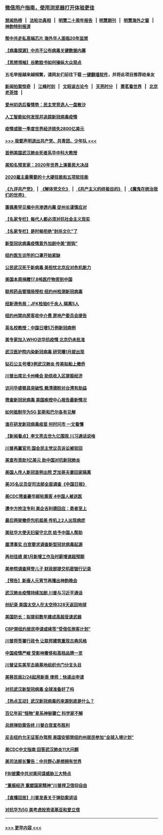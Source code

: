 ### [微信用户指南，使用浏览器打开体验更佳](https://github.com/gfw-breaker/banned-news1/blob/master/indexes/wechat-guide.md?t=0)
#### [禁闻热榜](热点新闻.md?t=0)  &nbsp;&nbsp;|&nbsp;&nbsp; [法轮功真相](https://github.com/gfw-breaker/truth/blob/master/README.md?t=0) &nbsp;&nbsp;|&nbsp;&nbsp; [明慧二十周年报告](https://github.com/gfw-breaker/mh-reports/blob/master/README.md?t=0) &nbsp;&nbsp;|&nbsp;&nbsp;[明慧期刊](https://github.com/gfw-breaker/mh-qikan) &nbsp;&nbsp;|&nbsp;&nbsp; [明慧海外之窗](https://github.com/gfw-breaker/mh-news/blob/master/README.md?t=0) &nbsp;&nbsp;|&nbsp;&nbsp; [神韵特别报道](https://github.com/gfw-breaker/mh-news/blob/master/shenyun.md?t=0)
#### [帮中共走私高端芯片 海外华人面临20年监禁](../pages/nsc412/n11855016.md?t=02101233) 
#### [【病毒探源】中共不公布病毒关键数据内幕](../pages/nsc412/n11856584.md?t=02101233) 
#### [【思想领袖】谷歌脸书如何操纵大众观点](../pages/nsc412/n11680874.md?t=02101233) 
#### 五毛举报越来越频繁，请网友们前往下载 [一键翻墙软件](https://github.com/gfw-breaker/ssr-accounts)，并将此项目推荐给亲友
#### [新闻拍案惊奇](https://github.com/gfw-breaker/banned-news1/blob/master/pages/link4.md) &nbsp;&nbsp;|&nbsp;&nbsp; [江峰时刻](https://github.com/gfw-breaker/banned-news1/blob/master/pages/link4.md) &nbsp;&nbsp;|&nbsp;&nbsp; [文昭谈古论今](https://github.com/gfw-breaker/banned-news1/blob/master/pages/link4.md) &nbsp;&nbsp;|&nbsp;&nbsp; [天亮时分](https://github.com/gfw-breaker/banned-news1/blob/master/pages/link4.md) &nbsp;&nbsp;|&nbsp;&nbsp; [萧茗看世界](https://github.com/gfw-breaker/banned-news1/blob/master/pages/link4.md) &nbsp;&nbsp;|&nbsp;&nbsp; [北京老茶馆](https://github.com/gfw-breaker/banned-news1/blob/master/pages/link4.md) &nbsp;&nbsp;|&nbsp;&nbsp; 
#### [爱州初选后看情势：民主党竞选人一盘散沙](../pages/nsc412/n11856557.md?t=02101233) 
#### [人工智能如何发现并追踪新冠病毒疫情](../pages/nsc412/n11856398.md?t=02101233) 
#### [疫情或致一季度世界经济损失2800亿美元](../pages/nsc412/n11855639.md?t=02101233) 
#### [>>> 我要声明退出共产党、共青团、少年队 <<<](https://github.com/begood0513/goodnews/blob/master/quit/letter.md) 
#### [首例美国武汉肺炎死者系华中科大教授](../pages/nsc412/n11855500.md?t=02101233) 
#### [美知名预言家：2020年世界上演善恶大决战](../pages/nsc412/n11855418.md?t=02101233) 
#### [2020雇主最需要的十大硬技能和五项软技能](../pages/nsc412/n11850953.md?t=02101233) 
#### [《九评共产党》](https://github.com/begood0513/9ping.md/blob/master/README.md) &nbsp;|&nbsp; [《解体党文化》](../../../../jtdwh.md/blob/master/README.md)  &nbsp;|&nbsp; [《共产主义的终极目的》](../../../../gczydzjmd.md/blob/master/README.md) &nbsp;|&nbsp; [《魔鬼在统治我们的世界》](../../../../mgztzwmdsj.md/blob/master/README.md) 
#### [蓬佩奥罕见揭中共渗透内幕 促州长谨慎应对](../pages/nsc412/n11854685.md?t=02101233) 
#### [【名家专栏】每代人都必须对抗社会主义现实](../pages/nsc412/n11831412.md?t=02101233) 
#### [【名家专栏】是时候拒绝“封杀文化”了](../pages/nsc412/n11814093.md?t=02101233) 
#### [新型冠状病毒疫情意外加剧中美“脱钩”](../pages/nsc412/n11854475.md?t=02101233) 
#### [纽约医生诊所的口罩开始紧缺](../pages/nsc412/n11853364.md?t=02101233) 
#### [公民武汉死于新病毒 美担忧北京应对危机能力](../pages/nsc412/n11854331.md?t=02101233) 
#### [美国本周捐赠17.8吨医疗物资到中国](../pages/nsc412/n11854269.md?t=02101233) 
#### [联邦药品管理局授权  纽约州检测新冠病毒](../pages/nsc412/n11853371.md?t=02101233) 
#### [纽新港务局：JFK检验6千余人  隔离5人](../pages/nsc412/n11853366.md?t=02101233) 
#### [纽约州禁向房客收中介费  房地产委员会提告](../pages/nsc412/n11853360.md?t=02101233) 
#### [英名校教授：中国日增5万例新冠病例](../pages/nsc412/n11854174.md?t=02101233) 
#### [美专家加入WHO访华抗疫情 北京仍未批准](../pages/nsc412/n11854043.md?t=02101233) 
#### [武汉医护院内染新冠病毒 研究曝1月就出现](../pages/nsc412/n11852928.md?t=02101233) 
#### [钻石公主号增3例武汉肺炎 传美拟船上撤侨](../pages/nsc412/n11853240.md?t=02101233) 
#### [川普出席北卡州峰会 助低收入区提振经济](../pages/nsc412/n11853232.md?t=02101233) 
#### [访问华盛顿具突破性 赖清德盼对台湾有助益](../pages/nsc412/n11853129.md?t=02101233) 
#### [筛查新冠状病毒 美国疾控中心报告最新情况](../pages/nsc412/n11853070.md?t=02101233) 
#### [如何抵制华为5G 彭斯和巴尔各有见解](../pages/nsc412/n11852535.md?t=02101233) 
#### [谁在研发新冠病毒疫苗 何时问市 一文看懂](../pages/nsc412/n11852840.md?t=02101233) 
#### [【新闻看点】李文亮去世九亿围观 川习通话说啥](../pages/nsc412/n11852360.md?t=02101233) 
#### [川普再赢官司 国会民主党议员诉讼被驳回](../pages/nsc412/n11852287.md?t=02101233) 
#### [美宣布资助1亿美元 助中国对抗新冠肺炎](../pages/nsc412/n11852531.md?t=02101233) 
#### [美国人传人新冠首例出院 芝加哥夫妻回家隔离](../pages/nsc412/n11852452.md?t=02101233) 
#### [美35名议员促司法部全面调查《中国日报》](../pages/nsc412/n11852435.md?t=02101233) 
#### [美CDC筛查豪华邮轮乘客 4中国人被送医](../pages/nsc412/n11852085.md?t=02101233) 
#### [遭中方抢注专利 美企吉利德回应：患者至上](../pages/nsc412/n11852037.md?t=02101233) 
#### [最后两架撤侨包机抵美 传机上2人出现病症](../pages/nsc412/n11852173.md?t=02101233) 
#### [美驻华大使夫妇留守北京 给予中国人帮助](../pages/nsc412/n11852165.md?t=02101233) 
#### [厘清事实 白宫要求调查新型冠状病毒起源](../pages/nsc412/n11852106.md?t=02101233) 
#### [再创佳绩 美1月新增工作及时薪增速超预期](../pages/nsc412/n11852174.md?t=02101233) 
#### [美参院调查拜登儿子 财政部提交机密银行记录](../pages/nsc412/n11851808.md?t=02101233) 
#### [【预告】新唐人元宵节再播出神韵晚会](../pages/nsc412/n11843192.md?t=02101233) 
#### [武汉肺炎疫情持续加剧 川普与习近平通话](../pages/nsc412/n11851613.md?t=02101233) 
#### [创纪录 美国太空人在太空待328天返回地球](../pages/nsc412/n11851266.md?t=02101233) 
#### [美国防长：拟提前数年建成高超音速武器](../pages/nsc412/n11850959.md?t=02101233) 
#### [CBP禁纽约居民申请或续签“受信任旅客计划”](../pages/nsc412/n11850857.md?t=02101233) 
#### [川普将签署行政令 让联邦建筑重现古典风格](../pages/nsc412/n11850654.md?t=02101233) 
#### [中国疫情严峻 受影响奢侈和高档品牌一览](../pages/nsc412/n11850319.md?t=02101233) 
#### [川普证实美军击毙基地组织也门分支头目](../pages/nsc412/n11850383.md?t=02101233) 
#### [美移民局2/24起用新表 律师：快递出申请](../pages/nsc412/n11848220.md?t=02101233) 
#### [对抗武汉新型冠病毒 全球准备好了吗](../pages/nsc412/n11850142.md?t=02101233) 
#### [【热点互动】武汉新冠病毒的来源到底是什么？](../pages/nsc412/n11849749.md?t=02101233) 
#### [百亿年前“怪物”星系神秘骤亡 科学家不解](../pages/nsc412/n11849863.md?t=02101233) 
#### [总统弹劾案告终 川普白宫宣布胜利](../pages/nsc412/n11849985.md?t=02101233) 
#### [反击纽约允无证客办驾照  美国安部禁纽约州居民参加“全球入境计划”](../pages/nsc412/n11849828.md?t=02101233) 
#### [美CDC中文指南 回答武汉肺炎11大问题](../pages/nsc412/n11849703.md?t=02101233) 
#### [美司法部长警告：中共野心是想拥有世界](../pages/nsc412/n11849769.md?t=02101233) 
#### [FBI披露中共对美间谍威胁三大特点](../pages/nsc412/n11849700.md?t=02101233) 
#### [“重振经济 重塑国家精神”川普捍卫信仰自由](../pages/nsc412/n11849641.md?t=02101233) 
#### [【直播回放】川普发表关于弹劾案讲话](../pages/nsc412/n11849472.md?t=02101233) 
#### [对抗华为5G 美考虑投资诺基亚和爱立信](../pages/nsc412/n11849510.md?t=02101233) 

----
#### [ >>> 更早内容 <<< ](../indexes/nsc412-earlier.md)
